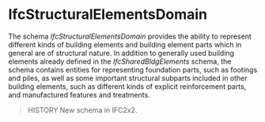 IfcStructuralElementsDomain
===========================

The schema _IfcStructuralElementsDomain_ provides the ability to represent different kinds of building elements and building element parts which in general are of structural nature. In addition to generally used building elements already defined in the _IfcSharedBldgElements_ schema, the schema contains entities for representing foundation parts, such as footings and piles, as well as some important structural subparts included in other building elements, such as different kinds of explicit reinforcement parts, and manufactured features and treatments.

> HISTORY New schema in IFC2x2.
